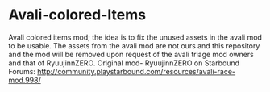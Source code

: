 # Avali-colored-Items
Avali colored items mod; the idea is to fix the unused assets in the avali mod to be usable. The assets from the avali mod are not ours and this repository and the mod will be removed upon request of the avali triage mod owners and that of RyuujinnZERO. Original mod- RyuujinnZERO on Starbound Forums: http://community.playstarbound.com/resources/avali-race-mod.998/ 
